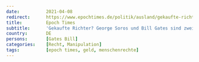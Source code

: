 ```yaml
---
date:          2021-04-08
redirect:      https://www.epochtimes.de/politik/ausland/gekaufte-richter-am-egmr-george-soros-und-bill-gates-sind-zwei-der-groessten-geldgeber-des-europarats-a3484703.html
title:         Epoch Times
subtitle:      'Gekaufte Richter? George Soros und Bill Gates sind zwei der größten Geldgeber des Europarats'
country:       DE
persons:       [Gates Bill]
categories:    [Recht, Manipulation]
tags:          [epoch times, geld, menschenrechte]
---
```

